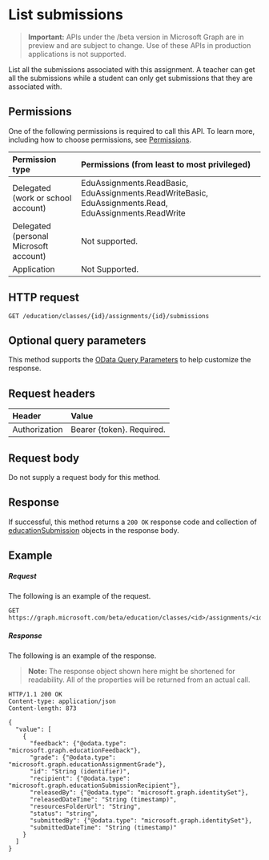 # List submissions

> **Important:** APIs under the /beta version in Microsoft Graph are in preview and are subject to change. Use of these APIs in production applications is not supported.

List all the submissions associated with this assignment. A teacher can get all the submissions while a student can only get submissions that they are associated with.

## Permissions
One of the following permissions is required to call this API. To learn more, including how to choose permissions, see [Permissions](../../../concepts/permissions_reference.md).

|Permission type      | Permissions (from least to most privileged)              |
|:--------------------|:---------------------------------------------------------|
|Delegated (work or school account) |  EduAssignments.ReadBasic, EduAssignments.ReadWriteBasic, EduAssignments.Read, EduAssignments.ReadWrite  |
|Delegated (personal Microsoft account) |  Not supported.  |
|Application | Not Supported. | 

## HTTP request
<!-- { "blockType": "ignored" } -->
```http
GET /education/classes/{id}/assignments/{id}/submissions
```
## Optional query parameters
This method supports the [OData Query Parameters](http://graph.microsoft.io/docs/overview/query_parameters) to help customize the response.

## Request headers
| Header       | Value |
|:---------------|:--------|
| Authorization  | Bearer {token}. Required.  |

## Request body
Do not supply a request body for this method.
## Response
If successful, this method returns a `200 OK` response code and collection of [educationSubmission](../resources/educationsubmission.md) objects in the response body.
## Example
##### Request
The following is an example of the request.
<!-- {
  "blockType": "request",
  "name": "get_submissions"
}-->
```http
GET https://graph.microsoft.com/beta/education/classes/<id>/assignments/<id>/submissions
```
##### Response
The following is an example of the response. 

>**Note:** The response object shown here might be shortened for readability. All of the properties will be returned from an actual call.

<!-- {
  "blockType": "response",
  "truncated": true,
  "@odata.type": "microsoft.graph.educationSubmission",
  "isCollection": true
} -->
```http
HTTP/1.1 200 OK
Content-type: application/json
Content-length: 873

{
  "value": [
    {
      "feedback": {"@odata.type": "microsoft.graph.educationFeedback"},
      "grade": {"@odata.type": "microsoft.graph.educationAssignmentGrade"},
      "id": "String (identifier)",
      "recipient": {"@odata.type": "microsoft.graph.educationSubmissionRecipient"},
      "releasedBy": {"@odata.type": "microsoft.graph.identitySet"},
      "releasedDateTime": "String (timestamp)",
      "resourcesFolderUrl": "String",
      "status": "string",
      "submittedBy": {"@odata.type": "microsoft.graph.identitySet"},
      "submittedDateTime": "String (timestamp)"
    }
  ]
}
```

<!-- uuid: 8fcb5dbc-d5aa-4681-8e31-b001d5168d79
2015-10-25 14:57:30 UTC -->
<!-- {
  "type": "#page.annotation",
  "description": "List submissions",
  "keywords": "",
  "section": "documentation",
  "tocPath": ""
}-->